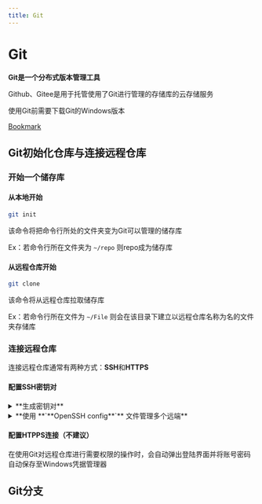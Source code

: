 ```yaml
---
title: Git
---
```


# Git

**Git是一个分布式版本管理工具**

Github、Gitee是用于托管使用了Git进行管理的存储库的云存储服务

使用Git前需要下载Git的Windows版本

[Bookmark](https://git-scm.com/download/win)

## **Git初始化仓库与连接远程仓库**

### 开始一个储存库

#### **从本地开始**

```bash
git init
```

该命令将把命令行所处的文件夹变为Git可以管理的储存库

Ex：若命令行所在文件夹为 `~/repo` 则repo成为储存库

#### 从远程仓库开始

```bash
git clone
```

该命令将从远程仓库拉取储存库

Ex：若命令行所在文件为 `~/File` 则会在该目录下建立以远程仓库名称为名的文件夹存储库

### 连接远程仓库

连接远程仓库通常有两种方式：**SSH**和**HTTPS**

#### 配置SSH密钥对

<details>
<summary>**生成密钥对**</summary>

    使用SSH命令生成密钥对并将公钥上传到远端储存库以供验证

    **公钥永远在远端**

    > 生成文件的默认位置在  `%USERPROFILE%/.ssh` 
其中后缀名为 `.pub` 的为公钥

    ```powershell
    ssh-keygen -t ed25519 -C "your_email@example.com"
    #其中邮箱的部分不影响生成的密钥
    ```

</details>

<details>
<summary>**使用 **`**OpenSSH config**`** 文件管理多个远端**</summary>

    在  `%USERPROFILE%/.ssh` 目录下建立名为 `config` 的文件（无需后缀名）

    **多平台多账号：**使用config文件配置登录不同服务器的私钥

    **同平台多账号：**使用SSH的别名功能区分不同账号登录使用的私钥

    <details>
    <summary>`**config**`**文件内容**</summary>

        ```powershell
        # 配置文件参数
        # Host : 配置对应的的主机名和 ssh 文件（可以直接填写 ip 地址）
        # HostName : 要登录主机的主机名（建议与 Host 一致）
        # PreferredAuthentications ：配置登录的验证方式(含密码可自行查询配置方式)
        # IdentityFile : 指明上面 User 对应的配置路径
        # User : 登录名（如 github 的 username）
        # Port: 端口号（默认 22）
        #多平台多账号
        # github.com
        Host github.com
        HostName github.com
        PreferredAuthentications publickey
        IdentityFile C:/Users/nucle/.ssh/id_ed25519
        User nuclearrockstone@gmail.com
        
        # gitee.com
        Host gitee.com
        HostName gitee.com
        PreferredAuthentications publickey
        IdentityFile C:/Users/nucle/.ssh/id_rsa
        User nuclearrockstone@gmail.com
        
        # github.com
        Host github.com
            HostName github.com
            PreferredAuthentications publickey
            IdentityFile C:/Users/nucle/.ssh/id_ed25519
            User git
        
        Host github_atom
            HostName github.com
            PreferredAuthentications publickey
            IdentityFile C:/Users/nucle/.ssh/atomrockstone
            User git
        ```

    </details>

    > 可能需要的步骤：

    > 参考：

    在使用SSH连接远程仓库时，即可通过对应的HOST名使用对应的密钥

</details>

#### 配置HTPPS连接（不建议）

在使用Git对远程仓库进行需要权限的操作时，会自动弹出登陆界面并将账号密码自动保存至Windows凭据管理器

## Git分支

